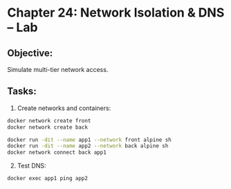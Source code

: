 # Chapter 24: Network Isolation & DNS – Lab

## Objective:
Simulate multi-tier network access.

## Tasks:
1. Create networks and containers:
```bash
docker network create front
docker network create back

docker run -dit --name app1 --network front alpine sh
docker run -dit --name app2 --network back alpine sh
docker network connect back app1
```

2. Test DNS:
```bash
docker exec app1 ping app2
```

